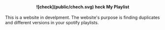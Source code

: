 <h4 align="center">
![check](public/chech.svg) heck My Playlist
</h4>

This is a website in develpment.
The website's purpose is finding duplicates and different versions in your spotify playlists.
